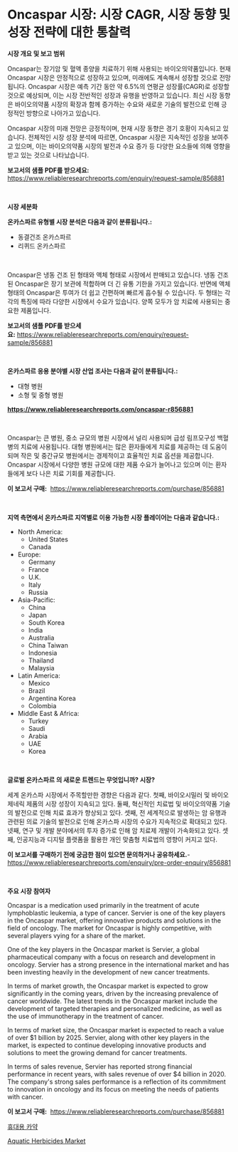 <p><h1>Oncaspar 시장: 시장 CAGR, 시장 동향 및 성장 전략에 대한 통찰력</h1></p><p><strong>시장 개요 및 보고 범위</strong></p>
<p><p>Oncaspar는 장기암 및 혈액 종양을 치료하기 위해 사용되는 바이오의약품입니다. 현재 Oncaspar 시장은 안정적으로 성장하고 있으며, 미래에도 계속해서 성장할 것으로 전망됩니다. Oncaspar 시장은 예측 기간 동안 약 6.5%의 연평균 성장률(CAGR)로 성장할 것으로 예상되며, 이는 시장 전반적인 성장과 유행을 반영하고 있습니다. 최신 시장 동향은 바이오의약품 시장의 확장과 함께 증가하는 수요와 새로운 기술의 발전으로 인해 긍정적인 방향으로 나아가고 있습니다.</p><p>Oncaspar 시장의 미래 전망은 긍정적이며, 현재 시장 동향은 경기 호황이 지속되고 있습니다. 전체적인 시장 성장 분석에 따르면, Oncaspar 시장은 지속적인 성장을 보여주고 있으며, 이는 바이오의약품 시장의 발전과 수요 증가 등 다양한 요소들에 의해 영향을 받고 있는 것으로 나타났습니다.</p></p>
<p><strong>보고서의 샘플 PDF를 받으세요:</strong> <a href="https://www.reliableresearchreports.com/enquiry/request-sample/856881">https://www.reliableresearchreports.com/enquiry/request-sample/856881</a></p>
<p>&nbsp;</p>
<p><strong>시장 세분화</strong></p>
<p><strong>온카스파르 유형별 시장 분석은 다음과 같이 분류됩니다.:</strong></p>
<p><ul><li>동결건조 온카스파르</li><li>리퀴드 온카스파르</li></ul></p>
<p>&nbsp;</p>
<p><p>Oncaspar은 냉동 건조 된 형태와 액체 형태로 시장에서 판매되고 있습니다. 냉동 건조 된 Oncaspar은 장기 보관에 적합하며 더 긴 유통 기한을 가지고 있습니다. 반면에 액체 형태의 Oncaspar은 투여가 더 쉽고 간편하며 빠르게 흡수될 수 있습니다. 두 형태는 각각의 특징에 따라 다양한 시장에서 수요가 있습니다. 양쪽 모두가 암 치료에 사용되는 중요한 제품입니다.</p></p>
<p><strong>보고서의 샘플 PDF를 받으세요:</strong>&nbsp;<a href="https://www.reliableresearchreports.com/enquiry/request-sample/856881">https://www.reliableresearchreports.com/enquiry/request-sample/856881</a></p>
<p>&nbsp;</p>
<p><strong> 온카스파르 응용 분야별 시장 산업 조사는 다음과 같이 분류됩니다.:</strong></p>
<p><ul><li>대형 병원</li><li>소형 및 중형 병원</li></ul></p>
<p><strong><a href="https://www.reliableresearchreports.com/oncaspar-r856881">https://www.reliableresearchreports.com/oncaspar-r856881</a></strong></p>
<p>&nbsp;</p>
<p><p>Oncaspar는 큰 병원, 중소 규모의 병원 시장에서 널리 사용되며 급성 림프모구성 백혈병의 치료에 사용됩니다. 대형 병원에서는 많은 환자들에게 치료를 제공하는 데 도움이 되며 작은 및 중간규모 병원에서는 경제적이고 효율적인 치료 옵션을 제공합니다. Oncaspar 시장에서 다양한 병원 규모에 대한 제품 수요가 늘어나고 있으며 이는 환자들에게 보다 나은 치료 기회를 제공합니다.</p></p>
<p><strong>이 보고서 구매:</strong>&nbsp; <a href="https://www.reliableresearchreports.com/purchase/856881">https://www.reliableresearchreports.com/purchase/856881</a></p>
<p>&nbsp;</p>
<p><strong>지역 측면에서 온카스파르 지역별로 이용 가능한 시장 플레이어는 다음과 같습니다.:</strong></p>
<p><ul>
    <li>
        North America:
        <ul>
            <li>United States</li>
            <li>Canada</li>
        </ul>
    </li>
    <li>
        Europe:
        <ul>
            <li>Germany</li>
            <li>France</li>
            <li>U.K.</li>
            <li>Italy</li>
            <li>Russia</li>
        </ul>
    </li>
    <li>
        Asia-Pacific:
        <ul>
            <li>China</li>
            <li>Japan</li>
            <li>South Korea</li>
            <li>India</li>
            <li>Australia</li>
            <li>China Taiwan</li>
            <li>Indonesia</li>
            <li>Thailand</li>
            <li>Malaysia</li>
        </ul>
    </li>
    <li>
        Latin America:
        <ul>
            <li>Mexico</li>
            <li>Brazil</li>
            <li>Argentina Korea</li>
            <li>Colombia</li>
        </ul>
    </li>
    <li>
        Middle East & Africa:
        <ul>
            <li>Turkey</li>
            <li>Saudi</li>
            <li>Arabia</li>
            <li>UAE</li>
            <li>Korea</li>
        </ul>
    </li>
    </ul></p>
<p>&nbsp;</p>
<p><strong>글로벌 온카스파르 의 새로운 트렌드는 무엇입니까? 시장?</strong></p>
<p><p>세계 온카스파 시장에서 주목할만한 경향은 다음과 같다. 첫째, 바이오시밀러 및 바이오제네릭 제품의 시장 성장이 지속되고 있다. 둘째, 혁신적인 치료법 및 바이오의약품 기술의 발전으로 인해 치료 효과가 향상되고 있다. 셋째, 전 세계적으로 발생하는 암 유행과 관련된 의료 기술의 발전으로 인해 온카스파 시장의 수요가 지속적으로 확대되고 있다. 넷째, 연구 및 개발 분야에서의 투자 증가로 인해 암 치료제 개발이 가속화되고 있다. 셋째, 인공지능과 디지털 플랫폼을 활용한 개인 맞춤형 치료법의 영향이 커지고 있다.</p></p>
<p><strong>이 보고서를 구매하기 전에 궁금한 점이 있으면 문의하거나 공유하세요.</strong>- <a href="https://www.reliableresearchreports.com/enquiry/pre-order-enquiry/856881">https://www.reliableresearchreports.com/enquiry/pre-order-enquiry/856881</a></p>
<p>&nbsp;</p>
<p><strong>주요 시장 참여자</strong></p>
<p><p>Oncaspar is a medication used primarily in the treatment of acute lymphoblastic leukemia, a type of cancer. Servier is one of the key players in the Oncaspar market, offering innovative products and solutions in the field of oncology. The market for Oncaspar is highly competitive, with several players vying for a share of the market.</p><p>One of the key players in the Oncaspar market is Servier, a global pharmaceutical company with a focus on research and development in oncology. Servier has a strong presence in the international market and has been investing heavily in the development of new cancer treatments.</p><p>In terms of market growth, the Oncaspar market is expected to grow significantly in the coming years, driven by the increasing prevalence of cancer worldwide. The latest trends in the Oncaspar market include the development of targeted therapies and personalized medicine, as well as the use of immunotherapy in the treatment of cancer.</p><p>In terms of market size, the Oncaspar market is expected to reach a value of over $1 billion by 2025. Servier, along with other key players in the market, is expected to continue developing innovative products and solutions to meet the growing demand for cancer treatments.</p><p>In terms of sales revenue, Servier has reported strong financial performance in recent years, with sales revenue of over $4 billion in 2020. The company's strong sales performance is a reflection of its commitment to innovation in oncology and its focus on meeting the needs of patients with cancer.</p></p>
<p><strong>이 보고서 구매:</strong>&nbsp;&nbsp;<a href="https://www.reliableresearchreports.com/purchase/856881">https://www.reliableresearchreports.com/purchase/856881</a></p>
<p><p><a href="https://github.com/royErdmtyan906778/Market-Research-Report-List-1/blob/main/899128416822.md">휴대용 카약</a></p><p><a href="https://eight-handstand-8fb.notion.site/Aquatic-Herbicides-Market-Size-Reflecting-a-Forecast-Till-2031-Market-By-Type-By-Application-and-B-e2b43735d4fe45b3957258556645525f">Aquatic Herbicides Market</a></p></p>